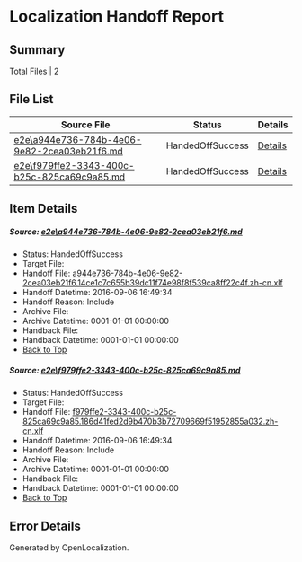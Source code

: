# <a name='report-top'></a> Localization Handoff Report

## Summary
 Total Files | 2

## File List
 Source File | Status | Details 
 ----------- | ------ | ------- 
 [e2e\a944e736-784b-4e06-9e82-2cea03eb21f6.md](https://github.com/OpenLocalizationTestOrg/ol-test0/blob/8726602168b6923fa4df9b6575823accd4b4a0b9/e2e/a944e736-784b-4e06-9e82-2cea03eb21f6.md) | HandedOffSuccess | [Details](#b679cbb1191e3f9bed99318e0457229e9f68c1963)
 [e2e\f979ffe2-3343-400c-b25c-825ca69c9a85.md](https://github.com/OpenLocalizationTestOrg/ol-test0/blob/8726602168b6923fa4df9b6575823accd4b4a0b9/e2e/f979ffe2-3343-400c-b25c-825ca69c9a85.md) | HandedOffSuccess | [Details](#fa413d07b9f8ea7ac367ee3fbc17861731e1175d4)

## Item Details
##### <a name='b679cbb1191e3f9bed99318e0457229e9f68c1963'></a> Source: [e2e\a944e736-784b-4e06-9e82-2cea03eb21f6.md](https://github.com/OpenLocalizationTestOrg/ol-test0/blob/8726602168b6923fa4df9b6575823accd4b4a0b9/e2e/a944e736-784b-4e06-9e82-2cea03eb21f6.md)
* Status: HandedOffSuccess
* Target File: 
* Handoff File: [a944e736-784b-4e06-9e82-2cea03eb21f6.14ce1c7c655b39dc11f74e98f8f539ca8ff22c4f.zh-cn.xlf](https://github.com/OpenLocalizationTestOrg/ol-test0-handoff/blob/29cc85aa9d43fe35b862b1ba6f045bfa65095d1b/ol-handoff/OpenLocalizationTestOrg/ol-test0-zhcn/ci/ht/a944e736-784b-4e06-9e82-2cea03eb21f6.14ce1c7c655b39dc11f74e98f8f539ca8ff22c4f.zh-cn.xlf)
* Handoff Datetime: 2016-09-06 16:49:34
* Handoff Reason: Include
* Archive File: 
* Archive Datetime: 0001-01-01 00:00:00
* Handback File: 
* Handback Datetime: 0001-01-01 00:00:00
* [Back to Top](#report-top)

##### <a name='fa413d07b9f8ea7ac367ee3fbc17861731e1175d4'></a> Source: [e2e\f979ffe2-3343-400c-b25c-825ca69c9a85.md](https://github.com/OpenLocalizationTestOrg/ol-test0/blob/8726602168b6923fa4df9b6575823accd4b4a0b9/e2e/f979ffe2-3343-400c-b25c-825ca69c9a85.md)
* Status: HandedOffSuccess
* Target File: 
* Handoff File: [f979ffe2-3343-400c-b25c-825ca69c9a85.186d41fed2d9b470b3b72709669f51952855a032.zh-cn.xlf](https://github.com/OpenLocalizationTestOrg/ol-test0-handoff/blob/29cc85aa9d43fe35b862b1ba6f045bfa65095d1b/ol-handoff/OpenLocalizationTestOrg/ol-test0-zhcn/ci/ht/f979ffe2-3343-400c-b25c-825ca69c9a85.186d41fed2d9b470b3b72709669f51952855a032.zh-cn.xlf)
* Handoff Datetime: 2016-09-06 16:49:34
* Handoff Reason: Include
* Archive File: 
* Archive Datetime: 0001-01-01 00:00:00
* Handback File: 
* Handback Datetime: 0001-01-01 00:00:00
* [Back to Top](#report-top)


## Error Details

Generated by OpenLocalization.
